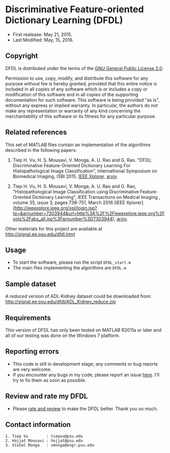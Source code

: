 # Discriminative Feature-oriented Dictionary Learning (DFDL)
* First realease: May 21, 2015.
* Last Modified: May, 15, 2016.

## Copyright
DFDL is distributed under the terms of the [GNU General Public License 2.0](http://www.gnu.org/licenses/old-licenses/gpl-2.0.en.html).

Permission to use, copy, modify, and distribute this software for any purpose without fee is hereby granted, provided that this entire notice is included in all copies of any software which is or includes a copy or modification of this software and in all copies of the supporting documentation for such software. This software is being provided "as is", without any express or implied warranty. In particular, the authors do not make any representation or warranty of any kind concerning the merchantability of this software or its fitness for any particular purpose.

## Related references 
This set of MATLAB files contain an implementation of the algorithms
described in the following papers:

1. Tiep H. Vu, H. S. Mousavi, V. Monga, A. U. Rao and G. Rao. "DFDL: Discriminative 
Feature-Oriented Dictionary Learning For Histopathological Image Classification", 
Internaltional Symposium on Biomedical Imaging, ISBI 2015. [IEEE Xplorer](http://ieeexplore.ieee.org/xpl/login.jsp?tp=&arnumber=7164037&url=http%3A%2F%2Fieeexplore.ieee.org%2Fiel7%2F7150573%2F7163789%2F07164037.pdf%3Farnumber%3D7164037), [arxiv](http://arxiv.org/abs/1502.01032).

2. Tiep H. Vu, H. S. Mousavi, V. Monga, A. U. Rao and G. Rao, "Histopathological Image Classification using Discriminative Feature-Oriented Dictionary Learning", IEEE Transactions on Medical Imaging , volume 35, issue 3, pages 738-751, March 2016 [IEEE Xplorer] (http://ieeexplore.ieee.org/xpl/login.jsp?tp=&arnumber=7303944&url=http%3A%2F%2Fieeexplore.ieee.org%2Fxpls%2Fabs_all.jsp%3Farnumber%3D7303944), [arxiv](http://arxiv.org/abs/1506.05032).

Other materials for this project are available at 
http://signal.ee.psu.edu/dfdl.html

## Usage
* To start the software, please run the script `DFDL_start.m`
* The main files implementing the algorithms are `DFDL.m`

## Sample dataset 
A _reduced_ version of ADL-Kidney dataset could be downloaded from:
    http://signal.ee.psu.edu/dfdl/ADL_Kidney_reduce.zip

## Requirements 
This version of DFDL has only been tested on MATLAB R2011a or later and all of 
our testing was done on the Windows 7 platform.

## Reporting errors 
* This code is still in development stage; any comments or bug reports are very welcome.
* If you encounter any bugs in my code, please report an issue [here](https://github.com/tiepvupsu/DFDL/issues). I'll try to fix them as soon as possible. 

## Review and rate my DFDL
* Please [rate and review](http://www.mathworks.com/matlabcentral/fileexchange/57181-tiepvupsu-dfdl) to make the DFDL better. Thank you so much.
 

## Contact information 
    1. Tiep Vu        : tiepvu@psu.edu
    2. Hojjat Mousavi : hojjat@psu.edu
    3. Vishal Monga   : vmonga@engr.psu.edu

